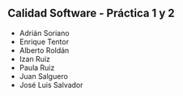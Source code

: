 ## Calidad Software - Práctica 1 y 2
- Adrián Soriano 
- Enrique Tentor 
- Alberto Roldán 
- Izan Ruiz 
- Paula Ruiz 
- Juan Salguero 
- José Luis Salvador
